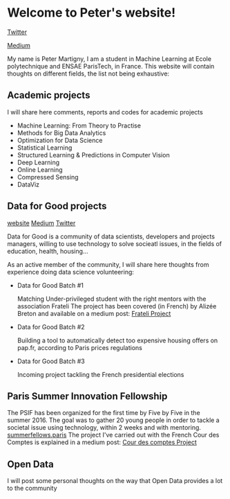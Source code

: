 # Welcome to Peter's website!
[Twitter](https://twitter.com/PeterMartigny)

[Medium](https://medium.com/@peter.martigny)

My name is Peter Martigny, I am a student in Machine Learning at Ecole polytechnique and ENSAE ParisTech, in France.
This website will contain thoughts on different fields, the list not being exhaustive: 

## Academic projects

I will share here comments, reports and codes for academic projects

- Machine Learning: From Theory to Practise
- Methods for Big Data Analytics
- Optimization for Data Science
- Statistical Learning
- Structured Learning & Predictions in Computer Vision
- Deep Learning
- Online Learning
- Compressed Sensing
- DataViz

## Data for Good projects

[website](http://www.dataforgood.fr/)
[Medium](https://medium.com/@DataForGood_FR)
[Twitter](https://twitter.com/DataForGood_FR)

Data for Good is a community of data scientists, developers and projects managers, willing to use technology to solve socieatl issues, in the fields of education, health, housing...

As an active member of the community, I will share here thoughts from experience doing data science volunteering: 

- Data for Good Batch #1

    Matching Under-privileged student with the right mentors with the association Frateli
    The project has been covered (in French) by Alizée Breton and available on a medium post: [Frateli Project](https://medium.com/data-for-good/et-si-la-technologie-pouvait-contribuer-%C3%A0-l%C3%A9galit%C3%A9-des-chances-e8318ad29a9c#.5epk3di73)
    
- Data for Good Batch #2

    Building a tool to automatically detect too expensive housing offers on pap.fr, according to Paris prices regulations
    
- Data for Good Batch #3

    Incoming project tackling the French presidential elections
    
## Paris Summer Innovation Fellowship

The PSIF has been organized for the first time by Five by Five in the summer 2016. The goal was to gather 20 young people in order to tackle a societal issue using technology, within 2 weeks and with mentoring. [summerfellows.paris](http://www.summerfellows.paris/)
The project I've carried out with the French Cour des Comptes is explained in a medium post: [Cour des comptes Project](https://medium.com/@peter.martigny/how-to-evaluate-your-public-service-3f90bbcff31e#.mp696llc0)

## Open Data

I will post some personal thoughts on the way that Open Data provides a lot to the community
